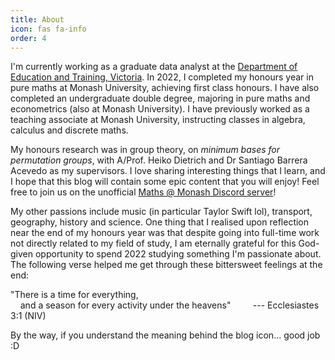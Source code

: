 ```yaml
---
title: About
icon: fas fa-info
order: 4
---
```


I'm currently working as a graduate data analyst at the [Department of Education and Training, Victoria](https://education.vic.gov.au/). In 2022, I completed my honours year in pure maths at Monash University, achieving first class honours. I have also completed an undergraduate double degree, majoring in pure maths and econometrics (also at Monash University). I have previously worked as a teaching associate at Monash University, instructing classes in algebra, calculus and discrete maths.

My honours research was in group theory, on *minimum bases for permutation groups*, with A/Prof. Heiko Dietrich and Dr Santiago Barrera Acevedo as my supervisors. I love sharing interesting things that I learn, and I hope that this blog will contain some epic content that you will enjoy! Feel free to join us on the unofficial [Maths @ Monash Discord server](https://discord.gg/hx63ZwSXBg)!

My other passions include music (in particular Taylor Swift lol), transport, geography, history and science. One thing that I realised upon reflection near the end of my honours year was that despite going into full-time work not directly related to my field of study, I am eternally grateful for this God-given opportunity to spend 2022 studying something I'm passionate about. The following verse helped me get through these bittersweet feelings at the end:

"There is a time for everything,\
&nbsp;&nbsp;&nbsp;&nbsp;and a season for every activity under the heavens"
&nbsp;&nbsp;&nbsp;&nbsp;&nbsp;&nbsp;&nbsp;&nbsp;--- Ecclesiastes 3:1 (NIV)

By the way, if you understand the meaning behind the blog icon... good job :D
